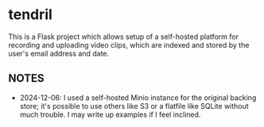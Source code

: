 # tendril

This is a Flask project which allows setup of a self-hosted platform for recording and uploading video clips, which are indexed and stored by the user's email address and date.

## NOTES

- 2024-12-06:  I used a self-hosted Minio instance for the original backing store; it's possible to use others like S3 or a flatfile like SQLite without much trouble.  I may write up examples if I feel inclined.
